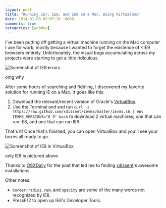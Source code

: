 ```yaml
---
layout: post
title: "Running IE7, IE8, and IE9 on a Mac, Using VirtualBox"
date: 2014-01-08 09:07:20 -0800
comments: true
categories: [webdev]
---
```


I've been putting off getting a virtual machine running on the Mac computer I use for work, mostly because I wanted to forget the existence of <IE9 browsers entirely. Unfortunately, the visual bugs accumulating across my projects were starting to get a little ridiculous.

<img class="book-cover" src="{{ root_url}}/images/proleft.png" alt="Screenshot of IE8 errors"/>
<p class="caption">omg why</p>

After some hours of searching and fiddling, I discovered my favorite solution for running IE on a Mac. It goes like this:

<ol>
<li>Download the relevant/recent version of Oracle's <a href="http://www.virtualbox.org">VirtualBox</a>.</li>
<li>Use the Terminal and and run <code>curl -s https://raw.github.com/xdissent/ievms/master/ievms.sh | env IEVMS_VERSIONS="8 9" bash</code> to download 2 virtual machines; one that can run IE8, and one that can run IE9.</li>
</ol>

That's it! Once that's finished, you can open VirtualBox and you'll see your boxes all ready to go.

<img class="book-cover" src="{{ root_url}}/images/virtualbox.png" alt="Screenshot of IE8 in VirtualBox"/>
<p class="caption">only IE8 is pictured above</p>

Thanks to <a href="http://osxdaily.com/2011/09/04/internet-explorer-for-mac-ie7-ie8-ie-9-free/">OSXDaily</a> for the post that led me to finding <a href="https://github.com/xdissent">xdissent</a>'s awesome installations.

Other notes:
<ul>
<li><code>border-radius</code>, <code>rem</code>, and <code>opacity</code> are some of the many words not recognized by IE8.</li>
<li>PressF12 to open up IE8's Developer Tools.</li>
</ul>
